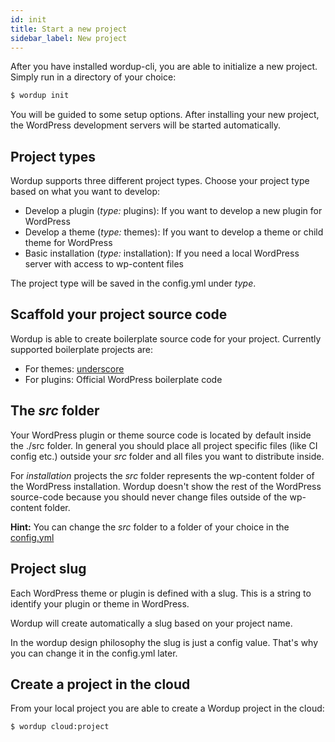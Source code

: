 ```yaml
---
id: init
title: Start a new project
sidebar_label: New project
---
```


After you have installed wordup-cli, you are able to initialize a new project. Simply run in a directory of your choice:

```sh
$ wordup init
```

You will be guided to some setup options. After installing your new project, the WordPress development servers will be started automatically.

## Project types

Wordup supports three different project types. Choose your project type based on what you want to develop:

* Develop a plugin (*type:* plugins): If you want to develop a new plugin for WordPress
* Develop a theme (*type:* themes): If you want to develop a theme or child theme for WordPress
* Basic installation (*type:* installation): If you need a local WordPress server with access to wp-content files

The project type will be saved in the config.yml under *type*.

## Scaffold your project source code

Wordup is able to create boilerplate source code for your project. Currently supported boilerplate projects are:

* For themes: [underscore](https://github.com/automattic/_s)
* For plugins: Official WordPress boilerplate code

## The *src* folder

Your WordPress plugin or theme source code is located by default inside the ./src folder. 
In general you should place all project specific files (like CI config etc.) outside your *src* folder and all files you want to distribute inside.

For *installation* projects the *src* folder represents the wp-content folder of the WordPress installation.
Wordup doesn't show the rest of the WordPress source-code because you should never change files outside of the wp-content folder.

**Hint:** You can change the *src* folder to a folder of your choice in the [config.yml](./config.md)

## Project slug

Each WordPress theme or plugin is defined with a slug. This is a string to identify your plugin or theme in WordPress.

Wordup will create automatically a slug based on your project name. 

In the wordup design philosophy the slug is just a config value. That's why you can change it in the config.yml later.

## Create a project in the cloud

From your local project you are able to create a Wordup project in the cloud:

```sh
$ wordup cloud:project
```

